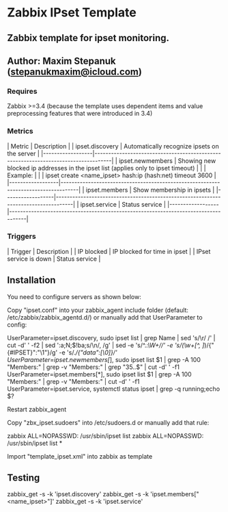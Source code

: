 # Zabbix IPset Template

## Zabbix template for ipset monitoring.

## Author: Maxim Stepanuk (stepanukmaxim@icloud.com)

### Requires

Zabbix >=3.4 (because the template uses dependent items and value preprocessing features that were introduced in 3.4)

### Metrics

|      Metric      | Description                                                                        |
| ipset.discovery  | Automatically recognize ipsets on the server                                       |
|------------------|------------------------------------------------------------------------------------|
| ipset.newmembers | Showing new blocked ip addresses in the ipset list (applies only to ipset timeout) |
|                  | Example:                                                                           |
|                  | ipset create <name_ipset> hash:ip (hash:net) timeout 3600                          |
|------------------|------------------------------------------------------------------------------------|
| ipset.members    | Show membership in ipsets                                                          |
|------------------|------------------------------------------------------------------------------------|
| ipset.service    | Status service                                                                     |
|------------------|------------------------------------------------------------------------------------|

### Triggers

|     Trigger           |  Description                                                                  |
| IP blocked            | IP blocked for time in ipset                                                  |
| IPset service is down | Status service                                                                |

## Installation

You need to configure servers as shown below:

Copy "ipset.conf" into your zabbix_agent include folder (default: /etc/zabbix/zabbix_agentd.d/) or manually add that UserParameter to config:

UserParameter=ipset.discovery, sudo ipset list | grep Name | sed 's/\r/ /' | cut -d' ' -f2 | sed ':a;N;$!ba;s/\n/, /g' | sed -e 's/^.*:\W\+//' -e 's/\(\w\+[^, ]*\)/{"{#IPSET}":"\1"}/g' -e 's/.*/{"data":[\0]}/'
UserParameter=ipset.newmembers[*], sudo ipset list $1 | grep -A 100 "Members:" | grep -v "Members:" | grep "35..$" | cut -d' ' -f1
UserParameter=ipset.members[*], sudo ipset list $1 | grep -A 100 "Members:" | grep -v "Members:" | cut -d' ' -f1
UserParameter=ipset.service, systemctl status ipset | grep -q running;echo $?

Restart zabbix_agent

Copy "zbx_ipset.sudoers" into /etc/sudoers.d or manually add that rule:

zabbix  ALL=NOPASSWD: /usr/sbin/ipset list
zabbix  ALL=NOPASSWD: /usr/sbin/ipset list *

Import "template_ipset.xml" into zabbix as template

## Testing

zabbix_get -s <ip> -k 'ipset.discovery'
zabbix_get -s <ip> -k 'ipset.members["<name_ipset>"]'
zabbix_get -s <ip> -k 'ipset.service'
